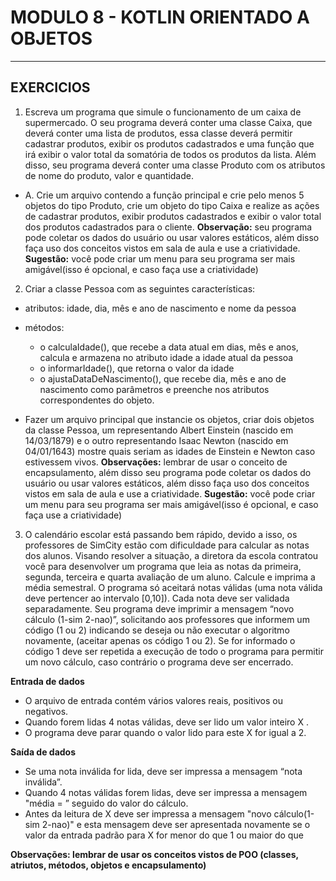 # MODULO 8 - KOTLIN ORIENTADO A OBJETOS
<hr>

## EXERCICIOS

1. Escreva um programa que simule o funcionamento de um caixa de supermercado. O seu programa deverá conter uma classe Caixa, que deverá conter uma lista de produtos, essa classe deverá permitir cadastrar produtos, exibir os produtos cadastrados e uma função que irá exibir o valor total da somatória de todos os produtos da lista. Além disso, seu programa deverá conter uma classe Produto com os atributos de nome do produto, valor e quantidade.

- A.  Crie um arquivo contendo a função principal e crie pelo menos 5 objetos do tipo Produto, crie um objeto do tipo Caixa e realize as ações de cadastrar produtos, exibir produtos cadastrados e exibir o valor total dos produtos cadastrados para o cliente.
**Observação:** seu programa pode coletar os dados do usuário ou usar valores estáticos, além disso faça uso dos conceitos vistos em sala de aula e use a criatividade.
**Sugestão:** você pode criar um menu para seu programa ser mais amigável(isso é opcional, e caso faça use a criatividade)

2. Criar a classe Pessoa com as seguintes características:
- atributos: idade, dia, mês e ano de nascimento e nome da pessoa 
- métodos:
   - o calculaIdade(), que recebe a data atual em dias, mês e anos, calcula e armazena no atributo idade a idade atual da pessoa 
   - o informarIdade(), que retorna o valor da idade
   - o ajustaDataDeNascimento(), que recebe dia, mês e ano de nascimento como parâmetros e preenche nos atributos correspondentes do objeto.

- Fazer um arquivo principal que instancie os objetos, criar dois objetos da classe Pessoa, um representando Albert Einstein (nascido em 14/03/1879) e o outro representando Isaac Newton (nascido em 04/01/1643) mostre quais seriam as idades de Einstein e Newton caso estivessem vivos.
**Observações:** lembrar de usar o conceito de encapsulamento, além disso seu programa pode coletar os dados do usuário ou usar valores estáticos, além disso faça uso dos conceitos vistos em sala de aula e use a criatividade.
**Sugestão:** você pode criar um menu para seu programa ser mais amigável(isso é opcional, e caso faça use a criatividade)

3. O calendário escolar está passando bem rápido, devido a isso, os professores de SimCity estão com dificuldade para calcular as notas dos alunos. Visando resolver a situação, a diretora da escola contratou você para desenvolver um programa que leia as notas da primeira, segunda, terceira e quarta avaliação de um aluno. Calcule e imprima a média semestral. O programa só aceitará notas válidas (uma nota válida deve pertencer ao intervalo [0,10]). Cada nota deve ser validada separadamente. Seu programa deve imprimir a mensagem “novo cálculo (1-sim 2-nao)”, solicitando aos professores que informem um código (1 ou 2) indicando se deseja ou não executar o algoritmo novamente, (aceitar apenas os código 1 ou 2). Se for informado o código 1 deve ser repetida a execução de todo o programa para permitir um novo cálculo, caso contrário o programa deve ser encerrado.

**Entrada de dados**
- O arquivo de entrada contém vários valores reais, positivos ou negativos.
- Quando forem lidas 4 notas válidas, deve ser lido um valor inteiro X .
- O programa deve parar quando o valor lido para este X for igual a 2.

**Saída de dados**
- Se uma nota inválida for lida, deve ser impressa a mensagem “nota inválida”.
- Quando 4 notas válidas forem lidas, deve ser impressa a mensagem "média = ” seguido do valor do cálculo.
- Antes da leitura de X deve ser impressa a mensagem "novo cálculo(1-sim 2-nao)" e esta mensagem deve ser apresentada novamente se o valor da entrada padrão para X for menor do que 1 ou maior do que

**Observações: lembrar de usar os conceitos vistos de POO (classes, atriutos, métodos, objetos e encapsulamento)**